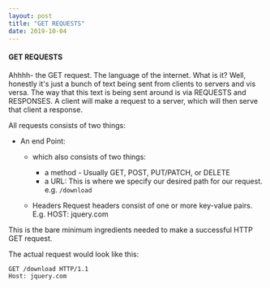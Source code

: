 ```yaml
---
layout: post
title: "GET REQUESTS"
date: 2019-10-04
---
```

#### GET REQUESTS

Ahhhh- the GET request. The language of the internet. What is it? Well, honestly
it's just a bunch of text being sent from clients to servers and vis versa. The way that
this text is being sent around is via REQUESTS and RESPONSES. A client will make a
request to a server, which will then serve that client a response.


All requests consists of two things:
- An end Point:
  - which also consists of two things:
    - a method - Usually GET, POST, PUT/PATCH, or DELETE
    - a URL: This is where we specify our desired path for our request. e.g. ```/download```

  - Headers
    Request headers consist of one or more key-value pairs. E.g. HOST: jquery.com

This is the bare minimum ingredients needed to make a successful HTTP
GET request.

The actual request would look like this:

```
GET /download HTTP/1.1
Host: jquery.com
```
